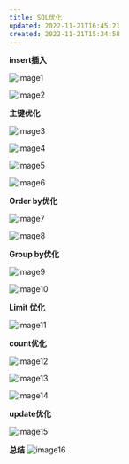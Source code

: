 ```yaml
---
title: SQL优化
updated: 2022-11-21T16:45:21
created: 2022-11-21T15:24:58
---
```


**insert插入**

![image1](../../../resources/ff54e496bff244bc9c6ac206074c31b5.png)

![image2](../../../resources/83e19f0705d2491b96e63037175a299c.png)

**主键优化**

![image3](../../../resources/8e6dab43def1425aa9e916e706a4d295.png)

![image4](../../../resources/908f445dc4b84518839be9b2ee4cb4e6.png)

![image5](../../../resources/ed1085d4022f494aa026dd0161b39663.png)

![image6](../../../resources/1883378b7a4c4adea4a8feb70939256a.png)

**Order by优化**

![image7](../../../resources/5ea848e217804083a157f5626095c0ad.png)

![image8](../../../resources/90a94f5f57754a39bc3abd53890c5ad6.png)

**Group by优化**

![image9](../../../resources/f26824099a5149f38216bd1647aac720.png)

![image10](../../../resources/db36230301ba4fb180b7377beaae5182.png)

**Limit 优化**

![image11](../../../resources/94a15b6b03f7437c97bf42d8b508b2ae.png)

**count优化**

![image12](../../../resources/5845afc5dda94370acb15f10609bc355.png)

![image13](../../../resources/e2106750d86c4bf398c1d8bda02dd2f3.png)

![image14](../../../resources/823bf61222f9473fb3f957323e1c766e.png)

**update优化**

![image15](../../../resources/a9c9e41895b44c9989fcaee25d53cbf5.png)

**总结**
![image16](../../../resources/111339b6d14a43608c5c055d51e36068.png)


